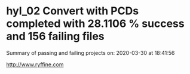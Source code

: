 # hyl_02 Convert with PCDs completed with 28.1106 % success and 156 failing files

Summary of passing and failing projects on: 2020-03-30 at 18:41:56

http://www.ryffine.com
